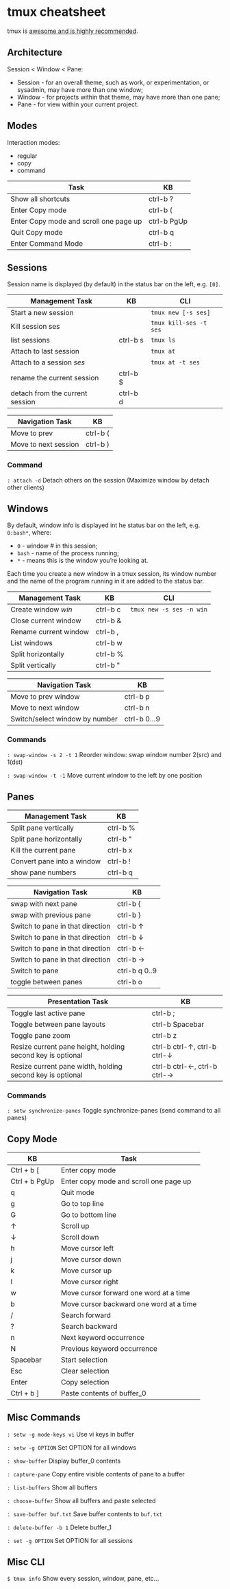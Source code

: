 # tmux cheatsheet

tmux is [awesome and is highly
recommended](https://www.howtogeek.com/671422/how-to-use-tmux-on-linux-and-why-its-better-than-screen/).

## Architecture

Session < Window < Pane:

* Session - for an overall theme, such as work, or experimentation, or
sysadmin, may have more than one window;
* Window - for projects within that theme, may have more than one pane;
* Pane - for view within your current project.

## Modes

Interaction modes:

* regular
* copy
* command

Task|KB
----|--
Show all shortcuts|ctrl-b ?
Enter Copy mode|ctrl-b  (
Enter Copy mode and scroll one page up|ctrl-b  PgUp
Quit Copy mode|ctrl-b q
Enter Command Mode|ctrl-b :

## Sessions

Session name is displayed (by default) in the status bar on the left, e.g. `[0]`.

Management Task|KB|CLI
----|--|---
Start a new session| |`tmux new [-s ses]`
Kill session ses| |`tmux kill-ses -t ses`
list sessions|ctrl-b s|`tmux ls`
Attach to last session| |`tmux at`
Attach to a session _ses_| |`tmux at -t ses`
rename the current session|ctrl-b  $|
detach from the current session|ctrl-b  d|

Navigation Task|KB
----|--
Move to prev|ctrl-b  (
Move to next session|ctrl-b )

### Command
`: attach -d` Detach others on the session
(Maximize window by detach other clients)

## Windows

By default, window info is displayed int he status bar on the left, e.g.
`0:bash*`, where:

* `0` - window # in this session;
* `bash` - name of the process running;
* `*` - means this is the window you’re looking at.

Each time you create a new window in a tmux session, its window number and the
name of the program running in it are added to the status bar.

Management Task|KB|CLI
-|-|-
Create window _win_|ctrl-b c|`tmux new -s ses -n win`
Close current window|ctrl-b &|
Rename current window|ctrl-b ,|
List windows|ctrl-b w|
Split horizontally|ctrl-b %|
Split vertically|ctrl-b "|

Navigation Task|KB
-|-
Move to prev window|ctrl-b p
Move to next window|ctrl-b n
Switch/select window by number|ctrl-b 0…9

### Commands

`: swap-window -s 2 -t 1` Reorder window: swap window number 2(src)
and 1(dst)

`: swap-window -t -1` Move current window to the left by one position

## Panes


Management Task|KB
----|--
Split pane vertically|ctrl-b %
Split pane horizontally|ctrl-b "
Kill the current pane|ctrl-b x
Convert pane into a window|ctrl-b !
show pane numbers|ctrl-b q


Navigation Task|KB
----|--
swap with next pane|ctrl-b {
swap with previous pane|ctrl-b }
Switch to pane in that direction|ctrl-b ↑
Switch to pane in that direction|ctrl-b ↓
Switch to pane in that direction|ctrl-b ←
Switch to pane in that direction|ctrl-b →
Switch to pane|ctrl-b q 0..9
toggle between panes|ctrl-b o



Presentation Task|KB
----|--
Toggle last active pane|ctrl-b ;
Toggle between pane layouts|ctrl-b Spacebar
Toggle pane zoom|ctrl-b z
Resize current pane height, holding second key is optional|ctrl-b ctrl-↑, ctrl-b ctrl-↓
Resize current pane width, holding second key is optional|ctrl-b ctrl-←, ctrl-b ctrl-→

### Commands

`: setw synchronize-panes` Toggle synchronize-panes (send command to all panes)

## Copy Mode

KB|Task
--|----
Ctrl + b [|Enter copy mode
Ctrl + b PgUp|Enter copy mode and scroll one page up
q|Quit mode
g|Go to top line
G|Go to bottom line
↑|Scroll up
↓|Scroll down
h|Move cursor left
j|Move cursor down
k|Move cursor up
l|Move cursor right
w|Move cursor forward one word at a time
b|Move cursor backward one word at a time
/|Search forward
?|Search backward
n|Next keyword occurrence
N|Previous keyword occurrence
Spacebar|Start selection
Esc|Clear selection
Enter|Copy selection
Ctrl + b ]|Paste contents of buffer_0

## Misc Commands

`: setw -g mode-keys vi` Use vi keys in buffer

`: setw -g OPTION` Set OPTION for all windows

`: show-buffer` Display buffer_0 contents

`: capture-pane` Copy entire visible contents of pane to a buffer

`: list-buffers` Show all buffers

`: choose-buffer` Show all buffers and paste selected

`: save-buffer buf.txt` Save buffer contents to `buf.txt`

`: delete-buffer -b 1` Delete buffer_1

`: set -g OPTION` Set OPTION for all sessions

## Misc CLI

`$ tmux info` Show every session, window, pane, etc...
